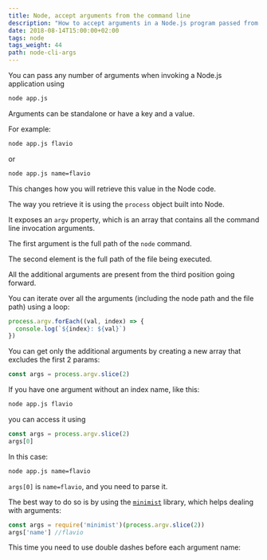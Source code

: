 ```yaml
---
title: Node, accept arguments from the command line
description: "How to accept arguments in a Node.js program passed from the command line"
date: 2018-08-14T15:00:00+02:00
tags: node
tags_weight: 44
path: node-cli-args
---
```


You can pass any number of arguments when invoking a Node.js application using

```bash
node app.js
```

Arguments can be standalone or have a key and a value.

For example:

```bash
node app.js flavio
```

or

```bash
node app.js name=flavio
```

This changes how you will retrieve this value in the Node code.

The way you retrieve it is using the `process` object built into Node.

It exposes an `argv` property, which is an array that contains all the command line invocation arguments.

The first argument is the full path of the `node` command.

The second element is the full path of the file being executed.

All the additional arguments are present from the third position going forward.

You can iterate over all the arguments (including the node path and the file path) using a loop:

```js
process.argv.forEach((val, index) => {
  console.log(`${index}: ${val}`)
})
```

You can get only the additional arguments by creating a new array that excludes the first 2 params:

```js
const args = process.argv.slice(2)
```

If you have one argument without an index name, like this:

```bash
node app.js flavio
```

you can access it using

```js
const args = process.argv.slice(2)
args[0]
```

In this case:

```bash
node app.js name=flavio
```

`args[0]` is `name=flavio`, and you need to
parse it.

The best way to do so is by using the [`minimist`](https://www.npmjs.com/package/minimist) library, which helps dealing with arguments:

```js
const args = require('minimist')(process.argv.slice(2))
args['name'] //flavio
```

This time you need to use double dashes before each argument name:

```bash

```